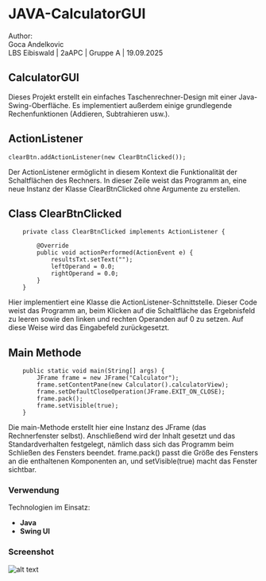 # JAVA-CalculatorGUI
Author: <br />Goca Andelkovic<br />
LBS Eibiswald | 2aAPC | Gruppe A |  19.09.2025 

## CalculatorGUI
Dieses Projekt erstellt ein einfaches Taschenrechner-Design mit einer Java-Swing-Oberfläche. 
Es implementiert außerdem einige grundlegende Rechenfunktionen (Addieren, Subtrahieren usw.).

## ActionListener
```
clearBtn.addActionListener(new ClearBtnClicked());
```
Der ActionListener ermöglicht in diesem Kontext die Funktionalität der Schaltflächen des Rechners. 
In dieser Zeile weist das Programm an, eine neue Instanz der Klasse ClearBtnClicked ohne Argumente zu erstellen.

## Class ClearBtnClicked
```
    private class ClearBtnClicked implements ActionListener {

        @Override
        public void actionPerformed(ActionEvent e) {
            resultsTxt.setText("");
            leftOperand = 0.0;
            rightOperand = 0.0;
        }
    }
```
Hier implementiert eine Klasse die ActionListener-Schnittstelle.
Dieser Code weist das Programm an, beim Klicken auf die Schaltfläche das Ergebnisfeld zu leeren sowie den linken und rechten Operanden auf 0 zu setzen.
Auf diese Weise wird das Eingabefeld zurückgesetzt.

## Main Methode
```
    public static void main(String[] args) {
        JFrame frame = new JFrame("Calculator");
        frame.setContentPane(new Calculator().calculatorView);
        frame.setDefaultCloseOperation(JFrame.EXIT_ON_CLOSE);
        frame.pack();
        frame.setVisible(true);
    }
```
Die main-Methode erstellt hier eine Instanz des JFrame (das Rechnerfenster selbst).
Anschließend wird der Inhalt gesetzt und das Standardverhalten festgelegt, 
nämlich dass sich das Programm beim Schließen des Fensters beendet.
frame.pack() passt die Größe des Fensters an die enthaltenen Komponenten an, 
und setVisible(true) macht das Fenster sichtbar.

### Verwendung
Technologien im Einsatz:<br />
- **Java**
- **Swing UI**

### Screenshot
![alt text]()